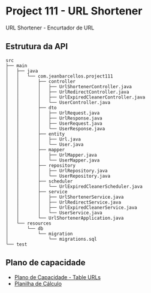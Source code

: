 # Project 111 - URL Shortener

URL Shortener - Encurtador de URL

## Estrutura da API

```
src
├── main
│   ├── java
│   │   └── com.jeanbarcellos.project111
│   │       ├── controller
│   │       │   ├── UrlShortenerController.java
│   │       │   ├── UrlRedirectController.java
│   │       │   ├── UrlExpiredCleanerController.java
│   │       │   └── UserController.java
│   │       ├── dto
│   │       │   ├── UrlRequest.java
│   │       │   ├── UrlResponse.java
│   │       │   ├── UserRequest.java
│   │       │   └── UserResponse.java
│   │       ├── entity
│   │       │   ├── Url.java
│   │       │   └── User.java
│   │       ├── mapper
│   │       │   ├── UrlMapper.java
│   │       │   └── UserMapper.java
│   │       ├── repository
│   │       │   ├── UrlRepository.java
│   │       │   └── UserRepository.java
│   │       ├── scheduler
│   │       │   └── UrlExpiredCleanerScheduler.java
│   │       ├── service
│   │       │   ├── UrlShortenerService.java
│   │       │   ├── UrlRedirectService.java
│   │       │   ├── UrlExpiredCleanerService.java
│   │       │   └── UserService.java
│   │       └── UrlShortenerApplication.java
│   └── resources
│       └── db
│           └── migration
│               └── migrations.sql
└── test

```

## Plano de capacidade

- [Plano de Capacidade - Table URLs](doc/plano-capacidade-urls.md)
- [Planilha de Cálculo](doc/calc.ods)
